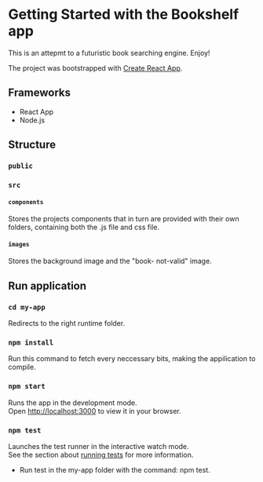 # Getting Started with the Bookshelf app

This is an attepmt to a futuristic book searching engine. Enjoy!

The project was bootstrapped with [Create React App](https://github.com/facebook/create-react-app).


## Frameworks

* React App
* Node.js

## Structure

### `public`

### `src `

#### `components `
 Stores the projects components that in turn are provided with their own folders, containing both the .js file and css file. 

 #### `images` 
 Stores the background image and the "book- not-valid" image.


## Run application

### `cd my-app`

Redirects to the right runtime folder.

### `npm install`

Run this command to fetch every neccessary bits, making the appilication to compile.

### `npm start`

Runs the app in the development mode.\
Open [http://localhost:3000](http://localhost:3000) to view it in your browser.

### `npm test`

Launches the test runner in the interactive watch mode.\
See the section about [running tests](https://facebook.github.io/create-react-app/docs/running-tests) for more information.

* Run test in the my-app folder with the command: npm test.

